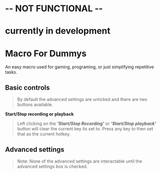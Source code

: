 
#  -- NOT FUNCTIONAL --
# currently in development



# Macro For Dummys

An easy macro used for gaming, programing, or just simplifying repetitive tasks.


## Basic controls
>By default the advanced settings are unticked and there are two buttons available.

**Start/Stop recording or playback**
>Left clicking on the **_'Start/Stop Recording'_** or **_'Start/Stop playback'_** button will clear the current key its set to. Press any key to then set that as the current hotkey.


## Advanced settings
>Note: None of the advanced settings are interactable until the advanced settings box is checked.

